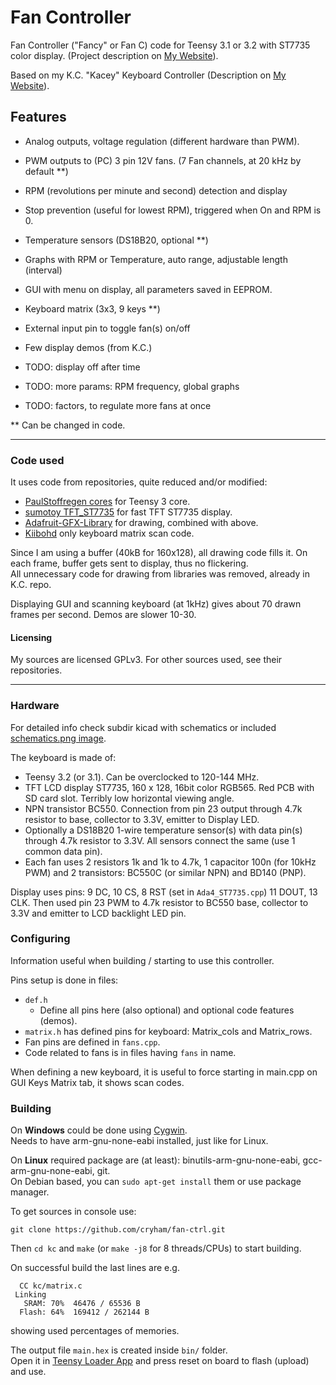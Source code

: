 Fan Controller
==============

Fan Controller ("Fancy" or Fan C) code for Teensy 3.1 or 3.2 with ST7735 color display. (Project description on [My Website](https://cryham.tuxfamily.org/portfolio/2021-fan-controller/)).

Based on my K.C. "Kacey" Keyboard Controller (Description on [My Website](https://cryham.tuxfamily.org/portfolio/2018-k-c-controller)).


## Features

* Analog outputs, voltage regulation (different hardware than PWM).
* PWM outputs to (PC) 3 pin 12V fans.
  (7 Fan channels, at 20 kHz by default **)
* RPM (revolutions per minute and second) detection and display
* Stop prevention (useful for lowest RPM), triggered when On and RPM is 0.

* Temperature sensors (DS18B20, optional **)
* Graphs with RPM or Temperature, auto range, adjustable length (interval)

* GUI with menu on display, all parameters saved in EEPROM.
* Keyboard matrix (3x3, 9 keys **)

* External input pin to toggle fan(s) on/off
* Few display demos (from K.C.)

* TODO: display off after time
* TODO: more params: RPM frequency, global graphs
* TODO: factors, to regulate more fans at once

** Can be changed in code.

---

### Code used

It uses code from repositories, quite reduced and/or modified:
* [PaulStoffregen cores](https://github.com/PaulStoffregen/cores/tree/master/teensy3) for Teensy 3 core.
* [sumotoy TFT_ST7735](https://github.com/sumotoy/TFT_ST7735/tree/1.0p1) for fast TFT ST7735 display.
* [Adafruit-GFX-Library](https://github.com/adafruit/Adafruit-GFX-Library) for drawing, combined with above.
* [Kiibohd](https://github.com/kiibohd/controller) only keyboard matrix scan code.

Since I am using a buffer (40kB for 160x128), all drawing code fills it. On each frame, buffer gets sent to display, thus no flickering.  
All unnecessary code for drawing from libraries was removed, already in K.C. repo.

Displaying GUI and scanning keyboard (at 1kHz) gives about 70 drawn frames per second. Demos are slower 10-30.

#### Licensing

My sources are licensed GPLv3. For other sources used, see their repositories.

---

### Hardware

For detailed info check subdir kicad with schematics or included [schematics.png image](https://raw.githubusercontent.com/cryham/fan-ctrl/main/schematics.png).

The keyboard is made of:
* Teensy 3.2 (or 3.1). Can be overclocked to 120-144 MHz.
* TFT LCD display ST7735, 160 x 128, 16bit color RGB565. Red PCB with SD card slot. Terribly low horizontal viewing angle.
* NPN transistor BC550. Connection from pin 23 output through 4.7k resistor to base, collector to 3.3V, emitter to Display LED.
* Optionally a DS18B20 1-wire temperature sensor(s) with data pin(s) through 4.7k resistor to 3.3V. All sensors connect the same (use 1 common data pin).
* Each fan uses 2 resistors 1k and 1k to 4.7k, 1 capacitor 100n (for 10kHz PWM) and 2 transistors: BC550C (or similar NPN) and BD140 (PNP).

Display uses pins: 9 DC, 10 CS, 8 RST (set in `Ada4_ST7735.cpp`) 11 DOUT, 13 CLK.
Then used pin 23 PWM to 4.7k resistor to BC550 base, collector to 3.3V and emitter to LCD backlight LED pin.

### Configuring

Information useful when building / starting to use this controller.

Pins setup is done in files:
* `def.h`
  * Define all pins here (also optional) and optional code features (demos).
* `matrix.h` has defined pins for keyboard: Matrix_cols and Matrix_rows.
* Fan pins are defined in `fans.cpp`.
* Code related to fans is in files having `fans` in name.

When defining a new keyboard, it is useful to force starting in main.cpp on GUI Keys Matrix tab, it shows scan codes.

### Building

On **Windows** could be done using [Cygwin](https://www.cygwin.com/).  
Needs to have arm-gnu-none-eabi installed, just like for Linux.

On **Linux** required package are (at least): binutils-arm-gnu-none-eabi, gcc-arm-gnu-none-eabi, git.  
On Debian based, you can `sudo apt-get install` them or use package manager.


To get sources in console use:
```
git clone https://github.com/cryham/fan-ctrl.git
```
Then `cd kc` and `make` (or `make -j8` for 8 threads/CPUs) to start building.

On successful build the last lines are e.g.
```
  CC kc/matrix.c
 Linking 
   SRAM: 70%  46476 / 65536 B
  Flash: 64%  169412 / 262144 B
```
showing used percentages of memories.

The output file `main.hex` is created inside `bin/` folder.  
Open it in [Teensy Loader App](https://www.pjrc.com/teensy/loader.html) and press reset on board to flash (upload) and use.
